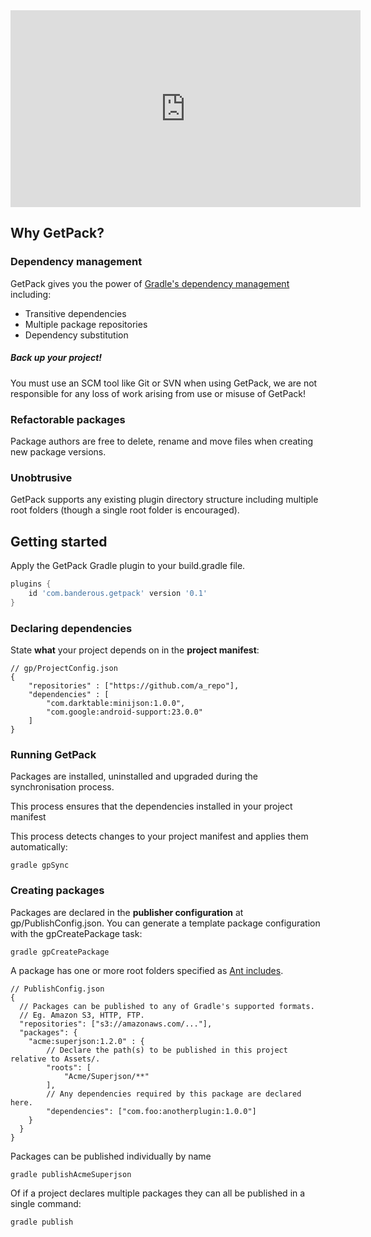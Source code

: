 <iframe width="560" height="315" src="https://www.youtube.com/embed/mMxtlVLgDkI" frameborder="0" allowfullscreen></iframe>

## Why GetPack?


### Dependency management

GetPack gives you the power of [Gradle's dependency management](https://docs.gradle.org/current/userguide/dependency_management.html) including:

* Transitive dependencies
* Multiple package repositories
* Dependency substitution

<div class="note warning">
  <h5>Back up your project!</h5>
  <p>
  You must use an SCM tool like Git or SVN when using GetPack, we are not responsible for any loss of work arising from use or misuse of GetPack!
  </p>
</div>

### Refactorable packages

Package authors are free to delete, rename and move files when creating new package versions.

### Unobtrusive

GetPack supports any existing plugin directory structure including multiple root folders (though a single root folder is encouraged).

## Getting started

Apply the GetPack Gradle plugin to your build.gradle file.

```groovy
plugins {
    id 'com.banderous.getpack' version '0.1'
}
```


### Declaring dependencies

State **what** your project depends on in the **project manifest**:

```json-doc
// gp/ProjectConfig.json
{
    "repositories" : ["https://github.com/a_repo"],
    "dependencies" : [
        "com.darktable:minijson:1.0.0",
        "com.google:android-support:23.0.0"
    ]
}
```

### Running GetPack

Packages are installed, uninstalled and upgraded during the synchronisation process.

This process ensures that the dependencies installed in your project manifest


This process detects changes to your project manifest and applies them automatically:

```shell
gradle gpSync
```

### Creating packages

Packages are declared in the **publisher configuration** at gp/PublishConfig.json. You can generate a template package configuration with the gpCreatePackage task:

```shell
gradle gpCreatePackage
```

A package has one or more root folders specified as [Ant includes](https://ant.apache.org/manual/dirtasks.html).




```json-doc
// PublishConfig.json
{
  // Packages can be published to any of Gradle's supported formats.
  // Eg. Amazon S3, HTTP, FTP.
  "repositories": ["s3://amazonaws.com/..."],
  "packages": {
    "acme:superjson:1.2.0" : {
        // Declare the path(s) to be published in this project relative to Assets/.
        "roots": [
            "Acme/Superjson/**"
        ],
        // Any dependencies required by this package are declared here.
        "dependencies": ["com.foo:anotherplugin:1.0.0"]
    }
  }
}
```

Packages can be published individually by name

```shell
gradle publishAcmeSuperjson
```

Of if a project declares multiple packages they can all be published in a single command:

```shell
gradle publish
```

